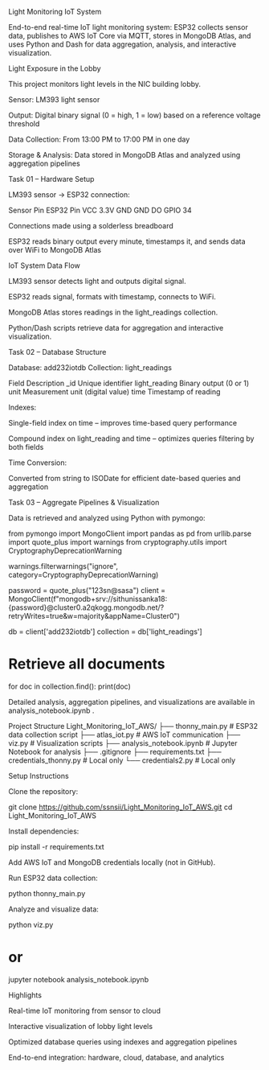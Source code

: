 Light Monitoring IoT System

End-to-end real-time IoT light monitoring system:
ESP32 collects sensor data, publishes to AWS IoT Core via MQTT, stores in MongoDB Atlas, and uses Python and Dash for data aggregation, analysis, and interactive visualization.

Light Exposure in the Lobby

This project monitors light levels in the NIC building lobby.

Sensor: LM393 light sensor

Output: Digital binary signal (0 = high, 1 = low) based on a reference voltage threshold

Data Collection: From 13:00 PM to 17:00 PM in one day

Storage & Analysis: Data stored in MongoDB Atlas and analyzed using aggregation pipelines

Task 01 – Hardware Setup

LM393 sensor → ESP32 connection:

Sensor Pin	ESP32 Pin
VCC	3.3V
GND	GND
DO	GPIO 34

Connections made using a solderless breadboard

ESP32 reads binary output every minute, timestamps it, and sends data over WiFi to MongoDB Atlas

IoT System Data Flow

LM393 sensor detects light and outputs digital signal.

ESP32 reads signal, formats with timestamp, connects to WiFi.

MongoDB Atlas stores readings in the light_readings collection.

Python/Dash scripts retrieve data for aggregation and interactive visualization.

Task 02 – Database Structure

Database: add232iotdb
Collection: light_readings

Field	Description
_id	Unique identifier
light_reading	Binary output (0 or 1)
unit	Measurement unit (digital value)
time	Timestamp of reading

Indexes:

Single-field index on time – improves time-based query performance

Compound index on light_reading and time – optimizes queries filtering by both fields

Time Conversion:

Converted from string to ISODate for efficient date-based queries and aggregation

Task 03 – Aggregate Pipelines & Visualization

Data is retrieved and analyzed using Python with pymongo:

from pymongo import MongoClient
import pandas as pd
from urllib.parse import quote_plus
import warnings
from cryptography.utils import CryptographyDeprecationWarning

warnings.filterwarnings("ignore", category=CryptographyDeprecationWarning)

password = quote_plus("123sn@sasa")
client = MongoClient(f"mongodb+srv://sithunissanka18:{password}@cluster0.a2qkogg.mongodb.net/?retryWrites=true&w=majority&appName=Cluster0")

db = client['add232iotdb']
collection = db['light_readings']

# Retrieve all documents
for doc in collection.find():
    print(doc)


Detailed analysis, aggregation pipelines, and visualizations are available in analysis_notebook.ipynb
.

Project Structure
Light_Monitoring_IoT_AWS/
├── thonny_main.py          # ESP32 data collection script
├── atlas_iot.py            # AWS IoT communication
├── viz.py                  # Visualization scripts
├── analysis_notebook.ipynb # Jupyter Notebook for analysis
├── .gitignore
├── requirements.txt
├── credentials_thonny.py   # Local only
└── credentials2.py         # Local only

Setup Instructions

Clone the repository:

git clone https://github.com/ssnsii/Light_Monitoring_IoT_AWS.git
cd Light_Monitoring_IoT_AWS


Install dependencies:

pip install -r requirements.txt


Add AWS IoT and MongoDB credentials locally (not in GitHub).

Run ESP32 data collection:

python thonny_main.py


Analyze and visualize data:

python viz.py
# or
jupyter notebook analysis_notebook.ipynb

Highlights

Real-time IoT monitoring from sensor to cloud

Interactive visualization of lobby light levels

Optimized database queries using indexes and aggregation pipelines

End-to-end integration: hardware, cloud, database, and analytics
